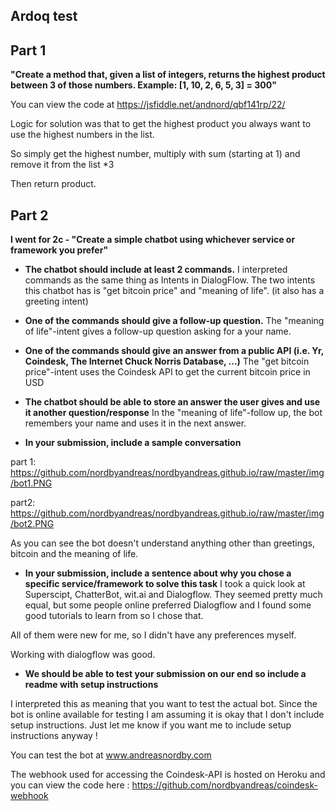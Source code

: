 
## Ardoq test

## Part 1

**"Create a method that, given a list of integers, returns the highest product
between 3 of those numbers. Example: [1, 10, 2, 6, 5, 3] = 300"**


You can view the code at https://jsfiddle.net/andnord/qbf141rp/22/

Logic for solution was that to get the highest product you always want to use the highest numbers in the list.

So simply get the highest number, multiply with sum (starting at 1) and remove it from the list *3

Then return product.



## Part 2

**I went for 2c - "Create a simple chatbot using whichever service or framework you prefer"**

* **The chatbot should include at least 2 commands.**
I interpreted commands as the same thing as Intents in DialogFlow. The two intents this chatbot has is "get bitcoin price" and "meaning of life". (it also has a greeting intent)

* **One of the commands should give a follow-up question.**
The "meaning of life"-intent gives a follow-up question asking for a your name.

* **One of the commands should give an answer from a public API (i.e. Yr,
Coindesk, The Internet Chuck Norris Database, ...)**
The "get bitcoin price"-intent uses the Coindesk API to get the current bitcoin price in USD

* **The chatbot should be able to store an answer the user gives and use it
another question/response**
In the "meaning of life"-follow up, the bot remembers your name and uses it in the next answer.

* **In your submission, include a sample conversation**

part 1:
https://github.com/nordbyandreas/nordbyandreas.github.io/raw/master/img/bot1.PNG

part2:
https://github.com/nordbyandreas/nordbyandreas.github.io/raw/master/img/bot2.PNG 

As you can see the bot doesn't understand anything other than greetings, bitcoin and the meaning of life.

* **In your submission, include a sentence about why you chose a specific
service/framework to solve this task**
I took a quick look at Superscipt, ChatterBot, wit.ai and Dialogflow. They seemed pretty much equal, but some people online preferred Dialogflow and I found some good tutorials to learn from so I chose that.

All of them were new for me, so I didn't have any preferences myself.

Working with dialogflow was good.


* **We should be able to test your submission on our end so include a readme
with setup instructions**

I interpreted this as meaning that you want to test the actual bot. Since the bot is online available for testing I am assuming it is okay that I don't include setup instructions. Just let me know if you want me to include setup instructions anyway !

You can test the bot at www.andreasnordby.com

The webhook used for accessing the Coindesk-API is hosted on Heroku and you can view the code here : https://github.com/nordbyandreas/coindesk-webhook
